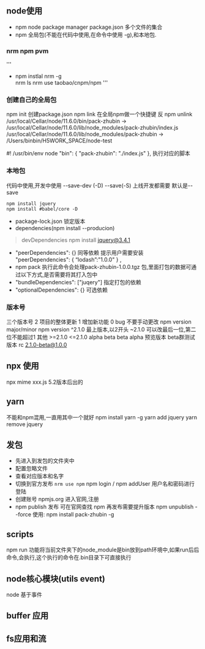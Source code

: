 ## node使用
- npm node package manager package.json 多个文件的集合
- npm 全局包(不能在代码中使用,在命令中使用 -g),和本地包.

### nrm npm pvm
'''
- npm instlal nrm -g  
nrm ls 
nrm use taobao/cnpm/npm
'''
### 创建自己的全局包

npm init 创建package.json
npm link 在全局npm做一个快捷键  反 npm unlink
/usr/local/Cellar/node/11.6.0/bin/pack-zhubin -> /usr/local/Cellar/node/11.6.0/lib/node_modules/pack-zhubin/index.js
/usr/local/Cellar/node/11.6.0/lib/node_modules/pack-zhubin -> /Users/binbin/H5WORK_SPACE/node-test

#! /usr/bin/env node
  "bin": {
    "pack-zhubin": "./index.js"
  },
  执行对应的脚本

### 本地包
代码中使用,开发中使用 --save-dev (-D)
--save(-S)  上线开发都需要
默认是--save
```
npm install jquery
npm install #babel/core -D
```
- package-lock.json 锁定版本
- dependencies(npm install --producion)
> devDependencies
> npm install jquery@3.4.1


- "peerDependencies": {} 同等依赖 提示用户需要安装
"peerDependencies": {
    “lodash”:"1.0.0"
} ,
- npm pack 执行此命令会处理pack-zhubin-1.0.0.tgz 包,里面打包的数据可通过以下方式,是否需要将其打入包中
- "bundleDependencies": ["juqery"] 指定打包的依赖
- "optionalDependencies": {} 可选依赖

### 版本号
三个版本号 2 项目的整体更新 1 增加新功能 0 bug   不要手动更改
npm version major/minor
npm version
^2.1.0 最上版本,以2开头
~2.1.0 可以改最后一位,第二位不能超过1
其他 >=2.1.0 <=2.1.0 
alpha beta beta
alpha 预览版本 beta群测试版本 rc
2.1.0-beta@1.0.0
## npx 使用
npx mime xxx.js 5.2版本后出的
## yarn 
不能和npm混用,一直用其中一个就好
npm install yarn -g
yarn add jquery yarn remove jquery
## 发包
- 先进入到发包的文件夹中
- 配置忽略文件
- 查看对应版本和名字
- 切换到官方发布 `nrm use npm` npm login /  npm addUser 用户名和密码进行登陆
- 创建账号 npmjs.org 进入官网,注册
- npm publish 发布 可在官网查找
npm 再发布需要提升版本
npm unpublish --force
使用:
npm install pack-zhubin -g
## scripts
npm run 功能将当前文件夹下的node_module是bin放到path环境中,如果run后后命令,会执行,这个执行的命令在.bin目录下可直接执行

## node核心模块(utils event)
node 基于事件
## buffer 应用

## fs应用和流